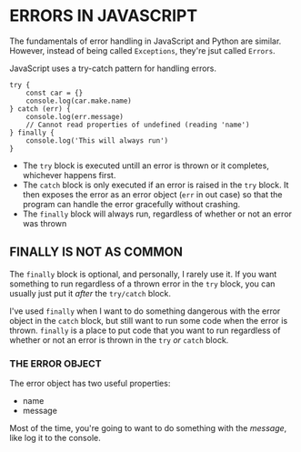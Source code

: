 # ERRORS IN JAVASCRIPT

The fundamentals of error handling in JavaScript and Python are similar. However, instead of being called `Exceptions`, they're jsut called `Errors`.

JavaScript uses a try-catch pattern for handling errors.

    try {
        const car = {}
        console.log(car.make.name)
    } catch (err) {
        console.log(err.message)
        // Cannot read properties of undefined (reading 'name')
    } finally {
        console.log('This will always run')
    }

- The `try` block is executed untill an error is thrown or it completes, whichever happens first.
- The `catch` block is only executed if an error is raised in the `try` block. It then exposes the error as an error object (`err` in out case) so that the program can handle the error gracefully without crashing.
- The `finally` block will always run, regardless of whether or not an error was thrown

## FINALLY IS NOT AS COMMON

The `finally` block is optional, and personally, I rarely use it. If you want something to run regardless of a thrown error in the `try` block, you can usually just put it _after_ the `try/catch` block.

I've used `finally` when I want to do something dangerous with the error object in the `catch` block, but still want to run some code when the error is thrown.
`finally` is a place to put code that you want to run regardless of whether or not an error is thrown in the `try` _or_ `catch` block.

### THE ERROR OBJECT

The error object has two useful properties:

- name
- message

Most of the time, you're going to want to do something with the _message_, like log it to the console.
